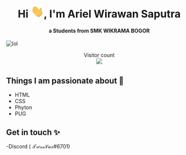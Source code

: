 <div align="center">
<h1 align="center">Hi <img width="35" src="https://github.com/1999AZZAR/1999AZZAR/blob/main/resources/img/waving.gif">, I'm Ariel Wirawan Saputra</h1>
<h4 align="center">a Students from SMK WIKRAMA BOGOR</h4>
</div>

<img src="https://wallpapercave.com/wp/wp3790938.jpg" alt="lol">

<p align="center"> 
  Visitor count<br>
  <img src="https://komarev.com/ghpvc/?username=your-github-TressSaxx&color=green" />
</p>

## Things I am passionate about :revolving_hearts:

- HTML
- CSS
- Phyton
- PUG

## Get in touch :sparkles: 

-Discord ( 𝒯𝓇𝑒𝓈𝓈𝒮𝒶𝓍#6701)
